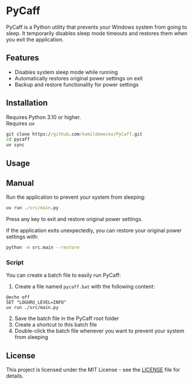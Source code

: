 # PyCaff

PyCaff is a Python utility that prevents your Windows system from going to sleep. It temporarily disables sleep mode timeouts and restores them when you exit the application.

## Features

- Disables system sleep mode while running
- Automatically restores original power settings on exit
- Backup and restore functionality for power settings

## Installation

Requires Python 3.10 or higher.  
Requires uv  

```cmd
git clone https://github.com/kamildemocko/PyCaff.git
cd pycaff
uv sync
```

## Usage

## Manual

Run the application to prevent your system from sleeping:

```cmd
uv run ./src/main.py
```

Press any key to exit and restore original power settings.

If the application exits unexpectedly, you can restore your original power settings with:

```bash
python -m src.main --restore
```

### Script

You can create a batch file to easily run PyCaff:

1. Create a file named `pycaff.bat` with the following content:

```batch
@echo off
SET "LOGURU_LEVEL=INFO"
uv run ./src/main.py
```

2. Save the batch file in the PyCaff root folder
3. Create a shortcut to this batch file
3. Double-click the batch file whenever you want to prevent your system from sleeping

## License

This project is licensed under the MIT License - see the [LICENSE](LICENSE) file for details.
